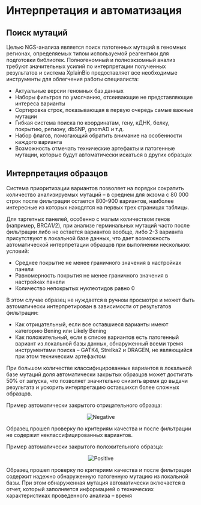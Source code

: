 # Интерпретация и автоматизация

## Поиск мутаций

Целью NGS-анализа является поиск патогенных мутаций в геномных регионах, определяемых типом используемой реагентики для подготовки библиотек. Полногеномный и полноэкзомный анализ требуют значительных усилий по интерпретации полученных результатов и система XplainBio предоставляет все необходимые инструменты для облегчения работы специалиста:
* Актуальные версии геномных баз данных
* Наборы фильтров по умолчанию, отсеивающие не представляющие интереса варианты
* Сортировка строк, показывающая в первую очередь самые важные мутации
* Гибкая система поиска по координатам, гену, кДНК, белку, покрытию, региону, dbSNP, gnomAD и т.д.
* Набор флагов, помогающий обратить внимание на особенности каждого варианта
* Возможность отмечать технические артефакты и патогенные мутации, которые будут автоматически искаться в других образцах

## Интерпретация образцов 

Система приоритизации вариантов позволяет на порядки сократить количество анализируемых мутаций &ndash; в среднем для экзома с 80&nbsp;000 строк после фильтрации остается 800-900 вариантов, наиболее интересные из которых находятся на первых трех страницах таблицы. 

Для таргетных панелей, особенно c малым количеством генов (например, BRCA1/2), при анализе герминальных мутаций часто после фильтрации либо не остается вариантов вообще, либо 2-3 варианта присутствуют в локальной базе данных, что дает возможность автоматической интерпретации образцов при выполнении нескольких условий:
* Среднее покрытие не менее граничного значения в настройках панели
* Равномерность покрытия не менее граничного значения в настройках панели
* Количество непокрытых нуклеотидов равно 0

В этом случае образец не нуждается в ручном просмотре и может быть автоматически интерпретирован в зависимости от результатов фильтрации:
* Как отрицательный, если все оставшиеся варианты имеют категорию Bening или Likely Bening
* Как положительный, если в списке вариантов есть патогенный вариант из локальной базы данных, обнаруженный всеми тремя инструментами поиска &ndash; GATK4, Strelka2 и DRAGEN, не являющийся при этом техническим артефактом

При большом количестве классифицированных вариантов в локальной базе мутаций доля автоматически закрытых образцов может достигать 50% от запуска, что позволяет значительно снизить время до выдачи результата и ускорить интерпретацию оставшихся более сложных образцов.

Пример автоматически закрытого отрицательного образца:

<div class="img" align="center">

![Negative](/assets/sample_negative.png)
</div>

Образец прошел проверку по критериям качества и после фильтрации не содержит неклассифицированных вариантов.

Пример автоматически закрытого положительного образца:

<div class="img" align="center">

![Positive](/assets/sample_positive.png)
</div>

Образец прошел проверку по критериям качества и после фильтрации содержит надежно обнаруженную патогенную мутацию из локальной базы. При этом обнаруженная мутация автоматически включается в отчет, который заполняется информацией о технических характеристиках проведенного анализа &ndash; время 